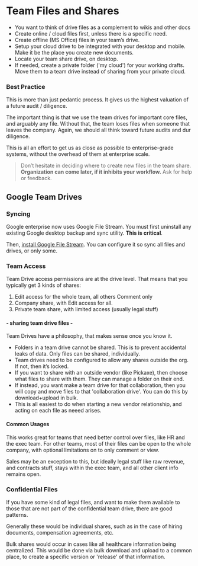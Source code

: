 # Team Files and Shares

* You want to think of drive files as a complement to wikis and other docs
* Create online / cloud files first, unless there is a specific need.
* Create offline (MS Office) files in your team’s drive.
* Setup your cloud drive to be integrated with your desktop and mobile.  Make it be the place you create new documents.
* Locate your team share drive, on desktop.
* If needed, create a private folder ('my cloud') for your working drafts. Move them to a team drive instead of sharing from your private cloud.

### Best Practice
This is more than just pedantic process.  It gives us the highest valuation of a future audit / diligence.

The important thing is that we use the team drives for important core files, and arguably any file.  Without that, the team loses files when someone that leaves the company.  Again, we should all think toward future audits and dur diligence.

This is all an effort to get us as close as possible to enterprise-grade systems, without the overhead of them at enterprise scale.

> Don’t hesitate in deciding where to create new files in the team share. __Organization can come later, if it inhibits your workflow.__  Ask for help or feedback.



## Google Team Drives

### Syncing
Google enterprise now uses Google File Stream.  You must first uninstall any existing Google desktop backup and sync utility.  __This is critical__.

Then, [install Google File Stream](https://support.google.com/a/answer/7491144). You can configure it so sync all files and drives, or only some.

### Team Access

Team Drive access permissions are at the drive level.  That means that you typically get 3 kinds of shares:

1. Edit access for the whole team, all others Comment only
2. Company share, with Edit access for all.
3. Private team share, with limited access (usually legal stuff)

#### - sharing team drive files -

Team Drives have a philosophy, that makes sense once you know it.

* Folders in a team drive cannot be shared.  This is to prevent accidental leaks of data.  Only files can be shared, individually.
* Team drives need to be configured to allow any shares outside the org.  If not, then it’s locked.
* If you want to share with an outside vendor (like Pickaxe), then choose what files to share with them. They can manage a folder on their end.  
* If instead, you want make a team drive for that collaboration, then you will copy and move files to that 'collaboration drive'. You can do this by download+upload in bulk.
* This is all easiest to do when starting a new vendor relationship, and acting on each file as neeed arises.

#### Common Usages

This works great for teams that need better control over files, like HR and the exec team.  For other teams, most of their files can be open to the whole company, with optional limitations on to only comment or view.  

Sales may be an exception to this, but ideally legal stuff like raw revenue, and contracts stuff, stays within the exec team, and all other client info remains open.

### Confidential Files 

If you have some kind of legal files, and want to make them available to those that are not part of the confidential team drive, there are good patterns.

Generally these would be individual shares, such as in the case of hiring documents, compensation agreements, etc.  

Bulk shares would occur in cases like all healthcare information being centralized. This would be done via bulk download and upload to a common place, to create a specific version or 'release' of that information.


